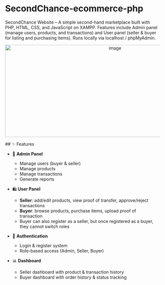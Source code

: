# SecondChance-ecommerce-php
SecondChance Website – A simple second-hand marketplace built with PHP, HTML, CSS, and JavaScript on XAMPP. Features include Admin panel (manage users, products, and transactions) and User panel (seller &amp; buyer for listing and purchasing items). Runs locally via localhost / phpMyAdmin.
<p align="center">
  <img width="700" height="300" alt="image" src="https://github.com/user-attachments/assets/9435936b-ada8-4c19-aacb-dad752284794" />
</p>
## ✨ Features


- 👤 **Admin Panel**
  - Manage users (buyer & seller)
  - Manage products
  - Manage transactions
  - Generate reports

- 🛍️ **User Panel**
  - **Seller**: add/edit products, view proof of transfer, approve/reject transactions
  - **Buyer**: browse products, purchase items, upload proof of transaction
  - Buyer can also register as a seller, but once registered as a buyer, they cannot switch roles

- 🔐 **Authentication**
  - Login & register system
  - Role-based access (Admin, Seller, Buyer)

- 📊 **Dashboard**
  - Seller dashboard with product & transaction history
  - Buyer dashboard with order history & status tracking
